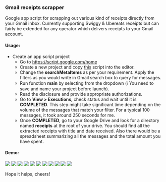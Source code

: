 ### Gmail receipts scrapper

Google app script for scrapping out various kind of receipts directly from your Gmail inbox. Currently supporting Swiggy & Ubereats receipts but can fairly be extended for any operator which delivers receipts to your Gmail account.  

#### Usage:
* Create an app script project
  * Go to https://script.google.com/home
  * Create a new project and copy [this](./Code.gs) script into the editor.
  * Change the **searchMetaItems** as per your requirement. Apply the filters as you would write in Gmail search box to query for messages.
  * Run function **main** by selecting from the dropdown (:information_source: You need to save and name your project before launch).
  * Read the disclosure and provide appropriate authorizations.
  * Go to **View > Executions**, check status and wait until it is **COMPLETED**. This step might take significant time depending on the volume of the messages that match your filter. For a typical 100 messages, it took around 250 seconds for me.
  * Once **COMPLETED**, go to your Google Drive and look for a directory named **receipts** at the root of your drive. You should find all the extracted receipts with title and date received. Also there would be a spreadsheet summarizing all the messages and the total amount you have spent.

#### Demo:

<img src="screenshots/1.png"/>
<img src="screenshots/2.png"/>
<img src="screenshots/3.png"/>
<img src="screenshots/4.png"/>
<img src="screenshots/5.png"/>
<img src="screenshots/6.png"/>
<img src="screenshots/7.png"/>
<img src="screenshots/8.png"/>
<img src="screenshots/9.png"/>
<img src="screenshots/10.png"/>
<img src="screenshots/11.png"/>

Hope it helps, cheers!
